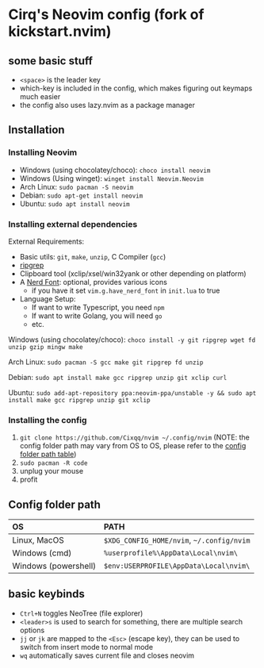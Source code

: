 # Cirq's Neovim config (fork of kickstart.nvim)
## some basic stuff
- `<space>` is the leader key
- which-key is included in the config, which makes figuring out keymaps much easier
- the config also uses lazy.nvim as a package manager

## Installation

### Installing Neovim
- Windows (using chocolatey/choco): `choco install neovim`
- Windows (Using winget): `winget install Neovim.Neovim`
- Arch Linux: `sudo pacman -S neovim`
- Debian: `sudo apt-get install neovim`
- Ubuntu: `sudo apt install neovim`

### Installing external dependencies
External Requirements:
- Basic utils: `git`, `make`, `unzip`, C Compiler (`gcc`)
- [ripgrep](https://github.com/BurntSushi/ripgrep#installation)
- Clipboard tool (xclip/xsel/win32yank or other depending on platform)
- A [Nerd Font](https://www.nerdfonts.com/): optional, provides various icons
  - if you have it set `vim.g.have_nerd_font` in `init.lua` to true
- Language Setup:
  - If want to write Typescript, you need `npm`
  - If want to write Golang, you will need `go`
  - etc.

Windows (using chocolatey/choco): `choco install -y git ripgrep wget fd unzip gzip mingw make`

Arch Linux: `sudo pacman -S gcc make git ripgrep fd unzip`

Debian: `sudo apt install make gcc ripgrep unzip git xclip curl`

Ubuntu: `sudo add-apt-repository ppa:neovim-ppa/unstable -y && sudo apt install make gcc ripgrep unzip git xclip`

### Installing the config
1. `git clone https://github.com/Cixqq/nvim ~/.config/nvim` (NOTE: the config folder path may vary from OS to OS, please refer to the [config folder path table](#config-folder-path))
2. `sudo pacman -R code`
3. unplug your mouse
4. profit

## Config folder path
| OS | PATH |
| :- | :--- |
| Linux, MacOS | `$XDG_CONFIG_HOME/nvim`, `~/.config/nvim` |
| Windows (cmd)| `%userprofile%\AppData\Local\nvim\` |
| Windows (powershell)| `$env:USERPROFILE\AppData\Local\nvim\` |

## basic keybinds
- `Ctrl+N` toggles NeoTree (file explorer)
- `<leader>s` is used to search for something, there are multiple search options
- `jj` or `jk` are mapped to the `<Esc>` (escape key), they can be used to switch from insert mode to normal mode
- `wq` automatically saves current file and closes neovim
